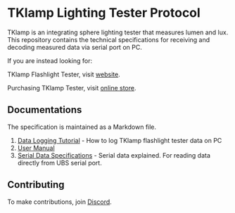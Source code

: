 # TKlamp Lighting Tester Protocol

TKlamp is an integrating sphere lighting tester that measures lumen and lux. This repository contains the technical specifications for receiving and decoding measured data via serial port on PC. 

If you are instead looking for:

TKlamp Flashlight Tester, visit [website](https://tklamp.co).

Purchasing TKlamp Tester, visit [online store](https://www.tklamp.co/order-online).

## Documentations

The specification is maintained as a Markdown file. 
1. [Data Logging Tutorial]() - How to log TKlamp flashlight tester data on PC
2. [User Manual]() 
3. [Serial Data Specifications](docs/serialoutput.mkd) - Serial data explained. For reading data directly from UBS serial port.

## Contributing 
To make contributions, join [Discord](https://discord.gg/6RaazMqn6W).
